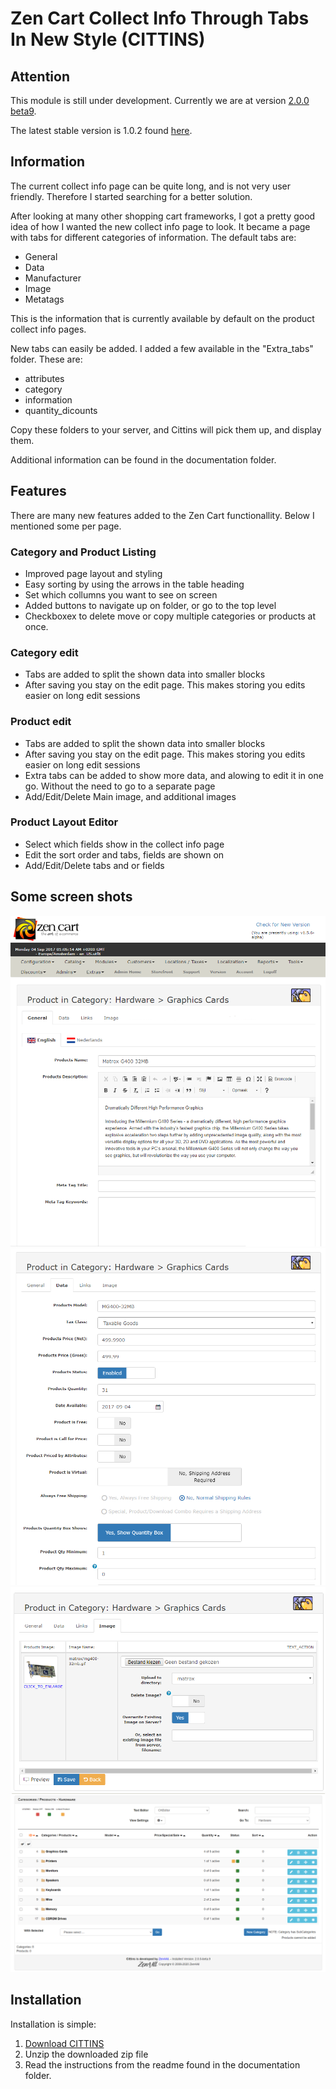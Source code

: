 # Zen Cart Collect Info Through Tabs In New Style (CITTINS)

## Attention
This module is still under development. Currently we are at version [2.0.0 beta9](https://github.com/Zen4All-nl/Collect-Info-Through-Tabs-In-New-Style-for-Zen-Cart/tree/2.0.0-beta.9).

The latest stable version is 1.0.2 found [here](https://github.com/Zen4All-nl/Collect-Info-Through-Tabs-In-New-Style-for-Zen-Cart/releases/latest).

## Information
The current collect info page can be quite long, and is not very user friendly. Therefore I started searching for a better solution.

After looking at many other shopping cart frameworks, I got a pretty good idea of how I wanted the new collect info page to look.
It became a page with tabs for different categories of information. The default tabs are:
 - General
 - Data
 - Manufacturer
 - Image
 - Metatags
 
This is the information that is currently available by default on the product collect info pages.

New tabs can easily be added. I added a few available in the "Extra_tabs" folder.
These are:
 - attributes
 - category
 - information
 - quantity_dicounts

Copy these folders to your server, and Cittins will pick them up, and display them. 

Additional information can be found in the documentation folder.

## Features
There are many new features added to the Zen Cart functionallity. Below I mentioned some per page.

### Category and Product Listing
 - Improved page layout and styling
 - Easy sorting by using the arrows in the table heading
 - Set which collumns you want to see on screen
 - Added buttons to navigate up on folder, or go to the top level
 - Checkboxex to delete move or copy multiple categories or products at once.
### Category edit
 - Tabs are added to split the shown data into smaller blocks
 - After saving you stay on the edit page. This makes storing you edits easier on long edit sessions

### Product edit
 - Tabs are added to split the shown data into smaller blocks
 - After saving you stay on the edit page. This makes storing you edits easier on long edit sessions
 - Extra tabs can be added to show more data, and alowing to edit it in one go. Without the need to go to a separate page
 - Add/Edit/Delete Main image, and additional images
 
### Product Layout Editor
 - Select which fields show in the collect info page
 - Edit the sort order and tabs, fields are shown on
 - Add/Edit/Delete tabs and or fields

## Some screen shots
![screenshot1](/docs/images/collect_info_01.png)
![screenshot2](/docs/images/collect_info_02.png)
![screenshot3](/docs/images/collect_info_03.png)
![screenshot4](/docs/images/category_product_listing_01.png)

## Installation
Installation is simple:

1. [Download CITTINS](https://github.com/Zen4All-nl/Zen-Cart-Collect-Info-Through-Tabs-In-New-Style/releases)
2. Unzip the downloaded zip file
3. Read the instructions from the readme found in the documentation folder.
